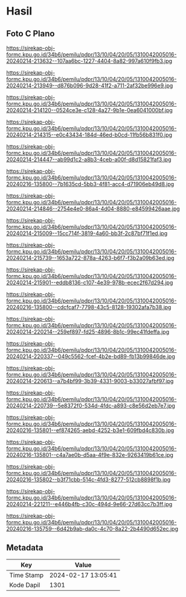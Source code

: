 # Hasil

## Foto C Plano

https://sirekap-obj-formc.kpu.go.id/34b6/pemilu/pdpr/13/10/04/20/05/1310042005016-20240214-213632--107aa6bc-1227-4404-8a82-997a610f9fb3.jpg

https://sirekap-obj-formc.kpu.go.id/34b6/pemilu/pdpr/13/10/04/20/05/1310042005016-20240214-213949--d876b096-9d28-41f2-a711-2af32be996e9.jpg

https://sirekap-obj-formc.kpu.go.id/34b6/pemilu/pdpr/13/10/04/20/05/1310042005016-20240214-214120--0524ce3e-c128-4a27-9b1e-0ea6041000bf.jpg

https://sirekap-obj-formc.kpu.go.id/34b6/pemilu/pdpr/13/10/04/20/05/1310042005016-20240214-214315--e0c43434-184d-46ed-b0cd-11fb56b831f0.jpg

https://sirekap-obj-formc.kpu.go.id/34b6/pemilu/pdpr/13/10/04/20/05/1310042005016-20240214-214447--ab99d1c2-a8b3-4ceb-a00f-d8d15821faf3.jpg

https://sirekap-obj-formc.kpu.go.id/34b6/pemilu/pdpr/13/10/04/20/05/1310042005016-20240216-135800--7b1635cd-5bb3-4f81-acc4-d71906eb49d8.jpg

https://sirekap-obj-formc.kpu.go.id/34b6/pemilu/pdpr/13/10/04/20/05/1310042005016-20240214-214846--2754e4e0-86a4-4d04-8880-e84599426aae.jpg

https://sirekap-obj-formc.kpu.go.id/34b6/pemilu/pdpr/13/10/04/20/05/1310042005016-20240214-215009--15cc714f-3819-4a60-bb3f-2c87bf71f1ed.jpg

https://sirekap-obj-formc.kpu.go.id/34b6/pemilu/pdpr/13/10/04/20/05/1310042005016-20240214-215739--1653a722-878a-4263-b6f7-f3b2a09b63ed.jpg

https://sirekap-obj-formc.kpu.go.id/34b6/pemilu/pdpr/13/10/04/20/05/1310042005016-20240214-215901--eddb8136-c107-4e39-978b-ecec2f67d294.jpg

https://sirekap-obj-formc.kpu.go.id/34b6/pemilu/pdpr/13/10/04/20/05/1310042005016-20240216-135800--cdcfcaf7-7798-43c5-8128-19302afa7b38.jpg

https://sirekap-obj-formc.kpu.go.id/34b6/pemilu/pdpr/13/10/04/20/05/1310042005016-20240214-220214--259ef897-fd25-4896-8b1c-99ec41fdeffa.jpg

https://sirekap-obj-formc.kpu.go.id/34b6/pemilu/pdpr/13/10/04/20/05/1310042005016-20240214-220337--049c5562-fcef-4b2e-bd89-fb13b99846de.jpg

https://sirekap-obj-formc.kpu.go.id/34b6/pemilu/pdpr/13/10/04/20/05/1310042005016-20240214-220613--a7b4bf99-3b39-4331-9003-b33027afbf97.jpg

https://sirekap-obj-formc.kpu.go.id/34b6/pemilu/pdpr/13/10/04/20/05/1310042005016-20240214-220739--5e8372f0-534d-4fdc-a893-c8e56d2eb7e7.jpg

https://sirekap-obj-formc.kpu.go.id/34b6/pemilu/pdpr/13/10/04/20/05/1310042005016-20240216-135801--ef874265-aebd-4252-b3e1-609fbd4c830b.jpg

https://sirekap-obj-formc.kpu.go.id/34b6/pemilu/pdpr/13/10/04/20/05/1310042005016-20240216-135801--c4a7ae0b-d5aa-4f9e-832e-9263419b61ce.jpg

https://sirekap-obj-formc.kpu.go.id/34b6/pemilu/pdpr/13/10/04/20/05/1310042005016-20240216-135802--b3f71cbb-514c-4fd3-8277-512cb8898f1b.jpg

https://sirekap-obj-formc.kpu.go.id/34b6/pemilu/pdpr/13/10/04/20/05/1310042005016-20240214-221211--e446b4fb-c30c-494d-9e66-27d63cc7b3ff.jpg

https://sirekap-obj-formc.kpu.go.id/34b6/pemilu/pdpr/13/10/04/20/05/1310042005016-20240216-135759--6d42b9ab-da0c-4c70-8a22-2b4490d652ec.jpg


## Metadata

| Key        | Value               |
| ---------- | ------------------- |
| Time Stamp | 2024-02-17 13:05:41 |
| Kode Dapil | 1301                |




